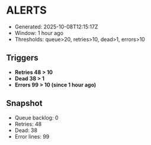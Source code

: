 # ALERTS

- Generated: 2025-10-08T12:15:17Z
- Window: 1 hour ago
- Thresholds: queue>20, retries>10, dead>1, errors>10

## Triggers
- **Retries 48 > 10**
- **Dead 38 > 1**
- **Errors 99 > 10 (since 1 hour ago)**

## Snapshot
- Queue backlog: 0
- Retries: 48
- Dead: 38
- Error lines: 99
